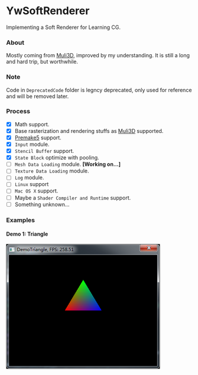 # YwSoftRenderer
Implementing a Soft Renderer for Learning CG.

### About
Mostly coming from [Muli3D](http://muli3d.sourceforge.net/), improved by my understanding. It is still a long and hard trip, but worthwhile.

### Note
Code in `DeprecatedCode` folder is legncy deprecated, only used for reference and will be removed later.

### Process
- [x] Math support.
- [x] Base rasterization and rendering stuffs as [Muli3D](http://muli3d.sourceforge.net/) supported.
- [x] [Premake5](https://premake.github.io/) support.
- [x] `Input` module.
- [x] `Stencil Buffer` support.
- [x] `State Block` optimize with pooling.
- [ ] `Mesh Data Loading` module. **[Working on...]**
- [ ] `Texture Data Loading` module.
- [ ] `Log` module.
- [ ] `Linux` support
- [ ] `Mac OS X` support.
- [ ] Maybe a `Shader Compiler and Runtime` support.
- [ ] Something unknown...

### Examples

#### Demo 1: Triangle
![Demo 1 Triangle](Demo-1-Triangle.png)
